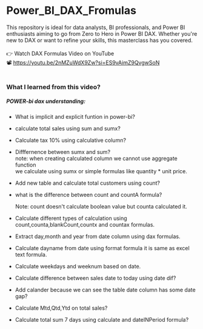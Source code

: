 # Power_BI_DAX_Fromulas
This repository is ideal for data analysts, BI professionals, and Power BI enthusiasts aiming to go from Zero to Hero in Power BI DAX. Whether you're new to DAX or want to refine your skills, this masterclass has you covered.
<br><br>
👉 Watch DAX Formulas Video on YouTube  <br> 📽️  https://youtu.be/2nMZuWdX9Zw?si=ES9vAimZ9QvgwSoN
<br><br>


### What I learned from this video?

##### POWER-bi dax understanding:

- What is implicit and explicit funtion in power-bi?<br>

- calculate total sales using sum and sumx?<br>

- Calculate tax 10% using calculative column?<br>

- Difffernence between sumx and sum?<br>
   note: when creating calculated column we cannot use aggregate function<br>
      we calculate using sumx or simple formulas like quantity * unit price.

- Add new table and calculate total customers using count?<br>

- what is the difference between count and countA formula?<br>

   Note: count doesn't calculate boolean value but counta calculated it.<br>

- Calculate different types of calculation using count,counta,blankCount,countx and countax formulas.<br>

- Extract day,month and year from date column using dax formulas.<br>

- Calculate dayname from date using format formula it is same as excel text formula.<br>

- Calculate weekdays and weeknum based on date.<br>

- Calculate difference between sales date to today using date dif?<br>

- Add calander because we can see the table date column has some date gap?<br>

- Calculate Mtd,Qtd,Ytd on total sales?<br>

- Calculate total sum 7 days using calculate and dateINPeriod formula?<br>



